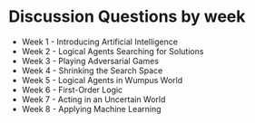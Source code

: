 # Discussion Questions by week

*   Week 1 - Introducing Artificial Intelligence
*   Week 2 - Logical Agents Searching for Solutions
*   Week 3 - Playing Adversarial Games
*   Week 4 - Shrinking the Search Space
*   Week 5 - Logical Agents in Wumpus World
*   Week 6 - First-Order Logic
*   Week 7 - Acting in an Uncertain World
*   Week 8 - Applying Machine Learning
